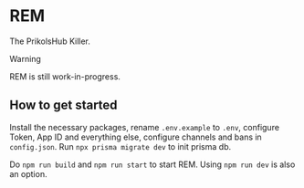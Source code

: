 # REM
The PrikolsHub Killer.

> [!WARNING]
> REM is still work-in-progress.

## How to get started

Install the necessary packages, rename `.env.example` to `.env`, configure Token, App ID and everything else, configure channels and bans in `config.json`. Run `npx prisma migrate dev` to init prisma db.

Do `npm run build` and `npm run start` to start REM. Using `npm run dev` is also an option.